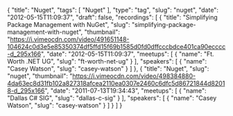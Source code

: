 {
  "title": "Nuget",
  "tags": [
    "Nuget"
  ],
  "type": "tag",
  "slug": "nuget",
  "date": "2012-05-15T11:09:37",
  "draft": false,
  "recordings": [
    {
      "title": "Simplifying Package Management with NuGet",
      "slug": "simplifying-package-management-with-nuget",
      "thumbnail": "https://i.vimeocdn.com/video/491651148-104624c0d3e5e85350374df5ffd15f69b1585d0fd0dffcccbdce401ca90ecccc-d_295x166",
      "date": "2012-05-15T11:09:37",
      "meetups": [
        {
          "name": "Ft. Worth .NET UG",
          "slug": "ft-worth-net-ug"
        }
      ],
      "speakers": [
        {
          "name": "Casey Watson",
          "slug": "casey-watson"
        }
      ]
    },
    {
      "title": "Nuget",
      "slug": "nuget",
      "thumbnail": "https://i.vimeocdn.com/video/498384880-4da63ec8d31fb102a827318afcea2110ea0307e2460c6dfc5d86721844d82018-d_295x166",
      "date": "2011-07-13T19:34:43",
      "meetups": [
        {
          "name": "Dallas C# SIG",
          "slug": "dallas-c-sig"
        }
      ],
      "speakers": [
        {
          "name": "Casey Watson",
          "slug": "casey-watson"
        }
      ]
    }
  ]
}